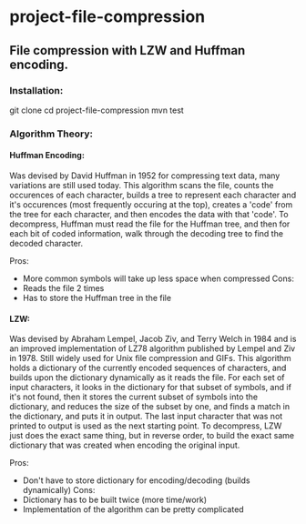 # project-file-compression
## File compression with LZW and Huffman encoding.

### Installation:

git clone
cd project-file-compression
mvn test

### Algorithm Theory:

#### Huffman Encoding:

Was devised by David Huffman in 1952 for compressing text data, many variations are still used today. This algorithm scans the file, counts the occurences of each character, builds a tree to represent each character and it's occurences (most frequently occuring at the top), creates a 'code' from the tree for each character, and then encodes the data with that 'code'. 
To decompress, Huffman must read the file for the Huffman tree, and then for each bit of coded information, walk through the decoding tree to find the decoded character.

Pros:
- More common symbols will take up less space when compressed
Cons:
- Reads the file 2 times
- Has to store the Huffman tree in the file

#### LZW:

Was devised by Abraham Lempel, Jacob Ziv, and Terry Welch in 1984 and is an improved implementation of LZ78 algorithm published by Lempel and Ziv in 1978. Still widely used for Unix file compression and GIFs. This algorithm holds a dictionary of the currently encoded sequences of characters, and builds upon the dictionary dynamically as it reads the file. For each set of input characters, it looks in the dictionary for that subset of symbols, and if it's not found, then it stores the current subset of symbols into the dictionary, and reduces the size of the subset by one, and finds a match in the dictionary, and puts it in output. The last input character that was not printed to output is used as the next starting point.
To decompress, LZW just does the exact same thing, but in reverse order, to build the exact same dictionary that was created when encoding the original input.

Pros:
- Don't have to store dictionary for encoding/decoding (builds dynamically)
Cons:
- Dictionary has to be built twice (more time/work)
- Implementation of the algorithm can be pretty complicated
